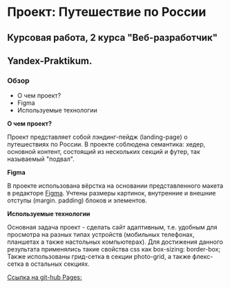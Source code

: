 # Проект: Путешествие по России
## Курсовая работа, 2 курса "Веб-разработчик"
## Yandex-Praktikum.

### Обзор
* О чем проект?
* Figma
* Используемые технологии

**О чем проект?**

Проект представляет собой лэндинг-пейдж (landing-page) о путешествиях по России.
В проекте соблюдена семантика: хедер, основной контент, состоящий из нескольких
секций и футер, так называемый "подвал".

**Figma**

В проекте использована вёрстка на основании представленного макета в редакторе
[Figma](www.figma.com/). Учтены размеры картинок, внутренние и внешние отступы
(margin. padding) блоков и элементов.


**Используемые технологии**

Основная задача проект - сделать сайт адаптивным, т.е. удобным для просмотра на
разных типах устройств (мобильных телефонах, планшетах а также настольных
компьютерах). Для достижения данного результата применялись такие свойства
css как box-sizing: border-box; Также использованы грид-сетка в секции photo-grid,
а также флекс-сетка в остальных секциях.

[Ссылка на git-hub Pages:](https://rip-savage.github.io/russian-travel/)
